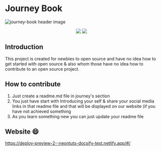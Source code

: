 # Journey Book

![journey-book header image](https://socialify.git.ci/collab-community/journey-book/image?description=1&font=Inter&forks=1&issues=1&logo=https%3A%2F%2Fcdn2.iconfinder.com%2Fdata%2Ficons%2Fgeest-travel-kit%2F128%2Ftravel_journey-13-512.png&name=1&pattern=Solid&pulls=1&stargazers=1&theme=Dark)

<div align="center">
<img src="https://img.shields.io/badge/License-MIT-yellow.svg" />
<img src="https://github-size-badge.herokuapp.com/collab-community/journey-book.svg" />
  <a href="https://github.com/collab-community/journey-book"></a>
</div>

## Introduction

This project is  created for newbies to open source and have no idea how to get started with open source & also whom those have no idea how to contribute to an open source project. 

## How to contribute

1. Just create a readme.md file in journey's section
2. You just have start with Introducing your self & share your social media links in that readme file and that will be displayed on our website (if you have not achieved something
3. As you learn something new you can just update your readme file 

## Website :smile:

https://deploy-preview-2--neontuts-docsify-test.netlify.app/#/
